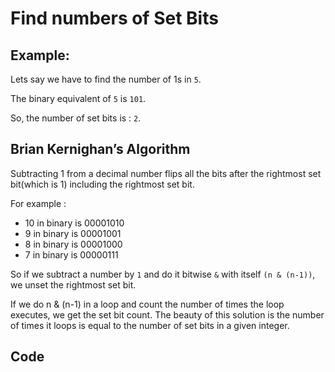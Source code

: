 # Find numbers of Set Bits

## Example:

Lets say we have to find the number of 1s in `5`.

The binary equivalent of `5` is `101`.

So, the number of set bits is : `2`.

## Brian Kernighan’s Algorithm

Subtracting 1 from a decimal number flips all the bits after the rightmost set bit(which is 1) including the rightmost set bit.

For example :

- 10 in binary is 00001010  
- 9 in binary is 00001001  
- 8 in binary is 00001000  
- 7 in binary is 00000111  

So if we subtract a number by `1` and do it bitwise `&` with itself `(n & (n-1))`, we unset the rightmost set bit.

If we do n & (n-1) in a loop and count the number of times the loop executes, we get the set bit count. 
The beauty of this solution is the number of times it loops is equal to the number of set bits in a given integer.

## Code
